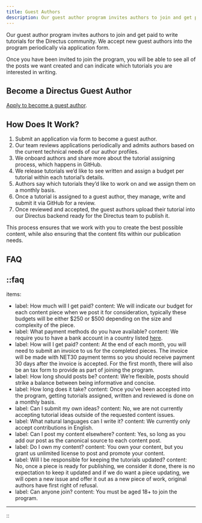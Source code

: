 ```yaml
---
title: Guest Authors
description: Our guest author program invites authors to join and get paid to write tutorials for the Directus community.
---
```


Our guest author program invites authors to join and get paid to write tutorials for the Directus community. We accept new guest authors into the program periodically via application form. 

Once you have been invited to join the program, you will be able to see all of the posts we want created and can indicate which tutorials you are interested in writing. 

## Become a Directus Guest Author

[Apply to become a guest author](https://directus.typeform.com/to/ieMyl9Vd).

## How Does It Work?

1. Submit an application via form to become a guest author.
2. Our team reviews applications periodically and admits authors based on the current technical needs of our author profiles.
3. We onboard authors and share more about the tutorial assigning process, which happens in GitHub.
4. We release tutorials we’d like to see written and assign a budget per tutorial within each tutorial’s details.
5. Authors say which tutorials they’d like to work on and we assign them on a monthly basis.
6. Once a tutorial is assigned to a guest author, they manage, write and submit it via GitHub for a review.
7. Once reviewed and accepted, the guest authors upload their tutorial into our Directus backend ready for the Directus team to publish it. 

This process ensures that we work with you to create the best possible content, while also ensuring that the content fits within our publication needs.

## FAQ

::faq
---
items: 
  - label: How much will I get paid?
    content: We will indicate our budget for each content piece when we post it for consideration, typically these budgets will be either $250 or $500 depending on the size and complexity of the piece.
  - label: What payment methods do you have available?
    content: We require you to have a bank account in a country listed [here](https://help.bill.com/direct/s/article/360007172671).
  - label: How will I get paid?
    content: At the end of each month, you will need to submit an invoice to us for the completed pieces. The invoice will be made with NET30 payment terms so you should receive payment 30 days after the invoice is accepted. For the first month, there will also be an tax form to provide as part of joining the program.
  - label: How long should posts be?
    content: We’re flexible, posts should strike a balance between being informative and concise.
  - label: How long does it take?
    content: Once you’ve been accepted into the program, getting tutorials assigned, written and reviewed is done on a monthly basis.
  - label: Can I submit my own ideas?
    content: No, we are not currently accepting tutorial ideas outside of the requested content issues.
  - label: What natural languages can I write it?
    content: We currently only accept contributions in English.
  - label: Can I post my content elsewhere?
    content: Yes, so long as you add our post as the canonical source to each content post.
  - label: Do I own my content?
    content: You own your content, but you grant us unlimited license to post and promote your content.
  - label: Will I be responsible for keeping the tutorials updated?
    content: No, once a piece is ready for publishing, we consider it done, there is no expectation to keep it updated and if we do want a piece updating, we will open a new issue and offer it out as a new piece of work, original authors have first right of refusal.
  - label: Can anyone join?
    content: You must be aged 18+ to join the program.
---
::
